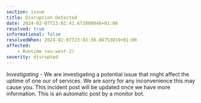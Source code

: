 ```yaml
---
section: issue
title: Disruption Detected
date: 2024-02-07T23:02:41.672800946+01:00
resolved: true
informational: false
resolvedWhen: 2024-02-07T23:03:38.86753019+01:00
affected:
    - Runtime (eu-west-2)
severity: disrupted
---
```

*Investigating* - We are investigating a potential issue that might affect the uptime of one our of services. We are sorry for any inconvenience this may cause you. This incident post will be updated once we have more information.
This is an automatic post by a monitor bot.